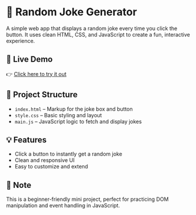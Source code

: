 # 🤣 Random Joke Generator

A simple web app that displays a random joke every time you click the button. It uses clean HTML, CSS, and JavaScript to create a fun, interactive experience.

## 🚀 Live Demo
👉 [Click here to try it out](https://samael108.github.io/random-joke-generator)

## 📁 Project Structure
- `index.html` – Markup for the joke box and button
- `style.css` – Basic styling and layout
- `main.js` – JavaScript logic to fetch and display jokes

## 💡 Features
- Click a button to instantly get a random joke
- Clean and responsive UI
- Easy to customize and extend

## 📌 Note
This is a beginner-friendly mini project, perfect for practicing DOM manipulation and event handling in JavaScript.
